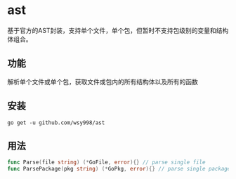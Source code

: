# ast

基于官方的AST封装，支持单个文件，单个包，但暂时不支持包级别的变量和结构体组合。

## 功能

解析单个文件或单个包，获取文件或包内的所有结构体以及所有的函数

## 安装

`go get -u github.com/wsy998/ast`

## 用法

```go
func Parse(file string) (*GoFile, error){} // parse single file
func ParsePackage(pkg string) (*GoPkg, error){} // parse single package

```

